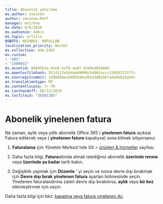 ```yaml
---
title: Abonelik yenileme
ms.author: cmcatee
author: cmcatee-MSFT
manager: mnirkhe
ms.date: 6/6/2018
ms.audience: Admin
ms.topic: article
ROBOTS: NOINDEX, NOFOLLOW
localization_priority: Normal
ms.collection: Adm_O365
ms.custom:
- "493"
- "1500032"
ms.assetid: 6860563a-b5e9-42f0-aa97-d2d4ed810069
ms.openlocfilehash: 5514117e56daeb9098c5d90caccc230261f3177c
ms.sourcegitcommit: 1d98db8acb9959aba3b5e308a567ade6b62da56c
ms.translationtype: MT
ms.contentlocale: tr-TR
ms.lasthandoff: 08/22/2019
ms.locfileid: "36501385"
---
```

# <a name="subscription-recurring-billing"></a>Abonelik yinelenen fatura

Ne zaman, aylık veya yıllık abonelik Office 365 ( **yinelenen fatura** açıksa) Fatura edilecek veya ( **yinelenen fatura** kapalıysa) sona bilmek istiyorsanız:
  
1. **Faturalama** için Yönetim Merkezi'nde Git \> [ürünleri & hizmetler](https://go.microsoft.com/fwlink/p/?linkid=842054) sayfası.

2. Daha fazla bilgi, **Fatura**altında almak istediğiniz abonelik **üzerinde renew** veya **üzerinde şu kadar** tarih bakın.

4. Değişiklik yapmak için **Düzenle** ' yi seçin ve sonra devre dışı bırakmak için **Devre dışı bırak** **yinelenen fatura** ayarları bölmesinde seçin. Yinelenen faturalandırma zaten devre dışı bırakılırsa, **aylık** veya **bir kez** etkinleştirmek için seçin.

Daha fazla bilgi için bkz: [kapatma veya fatura yinelenen Aç](https://docs.microsoft.com/office365/admin/subscriptions-and-billing/renew-your-subscription).